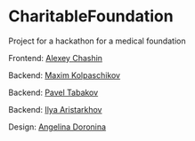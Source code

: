 # CharitableFoundation
Project for a hackathon for a medical foundation

Frontend: [Alexey Chashin](github.com/ialexi-bl)

Backend:  [Maxim Kolpaschikov](github.com/makolpaschikov)

Backend:  [Pavel Tabakov](github.com/PashaThrowsException78)

Backend:  [Ilya Aristarkhov](github.com/ilya201232)

Design:   [Angelina Doronina](https://vk.com/itshhow)
